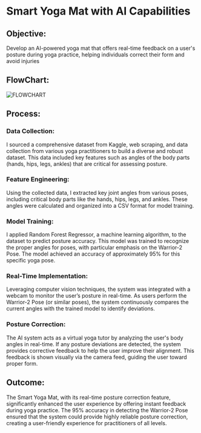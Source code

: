 # Smart Yoga Mat with AI Capabilities
## Objective:
Develop an AI-powered yoga mat that offers real-time feedback on a user's posture during yoga practice, helping individuals correct their form and avoid injuries

## FlowChart: 

![FLOWCHART](https://github.com/user-attachments/assets/27053b11-7b8f-4544-a60a-b59e735530a4)


## Process:

### Data Collection:
I sourced a comprehensive dataset from Kaggle, web scraping, and data collection from various yoga practitioners to build a diverse and robust dataset. This data included key features such as angles of the body parts (hands, hips, legs, ankles) that are critical for assessing posture.

### Feature Engineering:
Using the collected data, I extracted key joint angles from various poses, including critical body parts like the hands, hips, legs, and ankles. These angles were calculated and organized into a CSV format for model training.

### Model Training:
I applied Random Forest Regressor, a machine learning algorithm, to the dataset to predict posture accuracy. This model was trained to recognize the proper angles for poses, with particular emphasis on the Warrior-2 Pose. The model achieved an accuracy of approximately 95% for this specific yoga pose.

### Real-Time Implementation:
Leveraging computer vision techniques, the system was integrated with a webcam to monitor the user’s posture in real-time. As users perform the Warrior-2 Pose (or similar poses), the system continuously compares the current angles with the trained model to identify deviations.

### Posture Correction:
The AI system acts as a virtual yoga tutor by analyzing the user's body angles in real-time. If any posture deviations are detected, the system provides corrective feedback to help the user improve their alignment. This feedback is shown visually via the camera feed, guiding the user toward proper form.

## Outcome:

The Smart Yoga Mat, with its real-time posture correction feature, significantly enhanced the user experience by offering instant feedback during yoga practice.
The 95% accuracy in detecting the Warrior-2 Pose ensured that the system could provide highly reliable posture correction, creating a user-friendly experience for practitioners of all levels.
